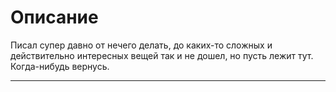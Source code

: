 # Описание
Писал супер давно от нечего делать, до каких-то сложных и действительно интересных вещей так и не дошел, но пусть лежит тут. Когда-нибудь вернусь.

***
